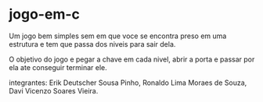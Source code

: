 # jogo-em-c


Um jogo bem simples sem em que voce se encontra preso em uma estrutura e tem que passa dos niveis para sair dela.

O objetivo do jogo e pegar a chave em cada nivel, abrir a porta e passar por ela ate conseguir terminar ele.

integrantes: Erik Deutscher Sousa Pinho,
             Ronaldo Lima Moraes de Souza,
             Davi Vicenzo Soares Vieira.
